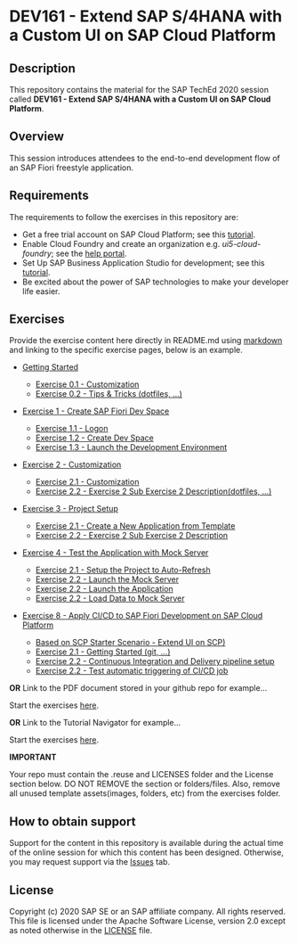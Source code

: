 # DEV161 - Extend SAP S/4HANA with a Custom UI on SAP Cloud Platform

## Description

This repository contains the material for the SAP TechEd 2020 session called **DEV161 - Extend SAP S/4HANA with a Custom UI on SAP Cloud Platform**.

## Overview

This session introduces attendees to the end-to-end development flow of an SAP Fiori freestyle application.

## Requirements

The requirements to follow the exercises in this repository are:
- Get a free trial account on SAP Cloud Platform; see this [tutorial](https://developers.sap.com/tutorials/hcp-create-trial-account.html).
- Enable Cloud Foundry and create an organization e.g. *ui5-cloud-foundry*; see the [help portal](https://help.sap.com/viewer/a96b1df8525f41f79484717368e30626/Cloud/en-US/dc18bac42270468d84b6c030a668e003.html).
- Set Up SAP Business Application Studio for development; see this [tutorial](https://developers.sap.com/tutorials/appstudio-onboarding.html).
- Be excited about the power of SAP technologies to make your developer life easier.

## Exercises

Provide the exercise content here directly in README.md using [markdown](https://guides.github.com/features/mastering-markdown/) and linking to the specific exercise pages, below is an example.

- [Getting Started](exercises/ex0/)
    - [Exercise 0.1 - Customization](exercises/ex1#exercise-11-sub-exercise-1-description)
    - [Exercise 0.2 - Tips & Tricks (dotfiles, ...)](exercises/ex1#exercise-11-sub-exercise-1-description)
- [Exercise 1 - Create SAP Fiori Dev Space](exercises/ex1/)
    - [Exercise 1.1 - Logon](exercises/ex1#exercise-11-sub-exercise-1-description)
    - [Exercise 1.2 - Create Dev Space](exercises/ex1#exercise-12-sub-exercise-2-description)
    - [Exercise 1.3 - Launch the Development Environment](exercises/ex1#exercise-12-sub-exercise-2-description)
- [Exercise 2 -  Customization](exercises/ex2/)
    - [Exercise 2.1 - Customization](exercises/ex2#exercise-21-sub-exercise-1-description)
    - [Exercise 2.2 - Exercise 2 Sub Exercise 2 Description(dotfiles, ...)](exercises/ex2#exercise-22-sub-exercise-2-description)
- [Exercise 3 - Project Setup](exercises/ex2/)
    - [Exercise 2.1 - Create a New Application from Template](exercises/ex2#exercise-21-sub-exercise-1-description)
    - [Exercise 2.2 - Exercise 2 Sub Exercise 2 Description](exercises/ex2#exercise-22-sub-exercise-2-description)
- [Exercise 4 - Test the Application with Mock Server](exercises/ex2/)
    - [Exercise 2.1 - Setup the Project to Auto-Refresh](exercises/ex2#exercise-21-sub-exercise-1-description)
    - [Exercise 2.2 - Launch the Mock Server](exercises/ex2#exercise-22-sub-exercise-2-description)
    - [Exercise 2.2 - Launch the Application](exercises/ex2#exercise-22-sub-exercise-2-description)
    - [Exercise 2.2 - Load Data to Mock Server](exercises/ex2#exercise-22-sub-exercise-2-description)

- [Exercise 8 - Apply CI/CD to SAP Fiori Development on SAP Cloud Platform](exercises/ex2/)
    - [Based on SCP Starter Scenario - Extend UI on SCP)](https://github.com/SAP-samples/cloud-extension-html5-sample/blob/mission/mission/ci-cd-service/README.md)
    - [Exercise 2.1 - Getting Started (git, ...)](exercises/ex2#exercise-21-sub-exercise-1-description)
    - [Exercise 2.2 - Continuous Integration and Delivery pipeline setup](exercises/ex2#exercise-22-sub-exercise-2-description)
    - [Exercise 2.2 - Test automatic triggering of CI/CD job](exercises/ex2#exercise-22-sub-exercise-2-description)


**OR** Link to the PDF document stored in your github repo for example...

Start the exercises [here](exercises/myPDFDoc.pdf).

**OR** Link to the Tutorial Navigator for example...

Start the exercises [here](https://developers.sap.com/tutorials/abap-environment-trial-onboarding.html).

**IMPORTANT**

Your repo must contain the .reuse and LICENSES folder and the License section below. DO NOT REMOVE the section or folders/files. Also, remove all unused template assets(images, folders, etc) from the exercises folder.

## How to obtain support

Support for the content in this repository is available during the actual time of the online session for which this content has been designed. Otherwise, you may request support via the [Issues](../../issues) tab.

## License
Copyright (c) 2020 SAP SE or an SAP affiliate company. All rights reserved. This file is licensed under the Apache Software License, version 2.0 except as noted otherwise in the [LICENSE](LICENSES/Apache-2.0.txt) file.
